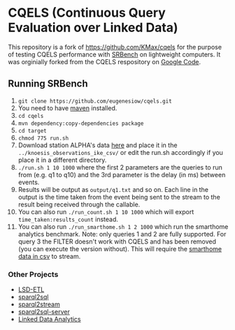 # CQELS (Continuous Query Evaluation over Linked Data)

This repository is a fork of <https://github.com/KMax/cqels> for the purpose of testing CQELS performance with [SRBench](https://www.w3.org/wiki/SRBench) on lightweight computers. 
It was orginially forked from the CQELS respository on [Google Code](https://code.google.com/p/cqels/).

## Running SRBench

1. `git clone https://github.com/eugenesiow/cqels.git`
2. You need to have [maven](https://maven.apache.org/guides/getting-started/maven-in-five-minutes.html) installed.
3. `cd cqels`
4. `mvn dependency:copy-dependencies package`
5. `cd target`
6. `chmod 775 run.sh`
7. Download station ALPHA's data [here](https://github.com/eugenesiow/cqels/releases/download/data/ALPHA.csv.zip) and place it in the `../knoesis_observations_ike_csv/` or edit the run.sh accordingly if you place it in a different directory.
8. `./run.sh 1 10 1000` where the first 2 parameters are the queries to run from (e.g. q1 to q10) and the 3rd parameter is the delay (in ms) between events. 
9. Results will be output as `output/q1.txt` and so on. Each line in the output is the time taken from the event being sent to the stream to the result being received through the callable.
10. You can also run  `./run_count.sh 1 10 1000` which will export `time_taken:results_count` instead.
11. You can also run  `./run_smarthome.sh 1 2 1000` which run the smarthome analytics benchmark. Note: only queries 1 and 2 are fully supported. For query 3 the FILTER doesn't work with CQELS and has been removed (you can execute the version without). This will require the [smarthome data in csv](https://github.com/eugenesiow/ldanalytics-PiSmartHome/releases/download/data/smarthome_data.zip) to stream.

### Other Projects
* [LSD-ETL](https://github.com/eugenesiow/lsd-ETL)
* [sparql2sql](https://github.com/eugenesiow/sparql2sql)
* [sparql2stream](https://github.com/eugenesiow/sparql2stream)
* [sparql2sql-server](https://github.com/eugenesiow/sparql2sql-server)
* [Linked Data Analytics](http://eugenesiow.github.io/iot/)